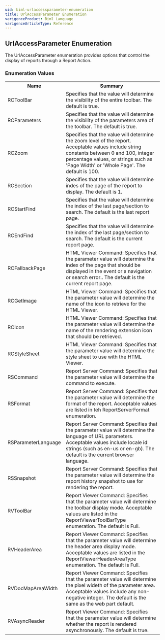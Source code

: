 ```yaml
---
uid: biml-urlaccessparameter-enumeration
title: UrlAccessParameter Enumeration
varigenceProduct: Biml Language
varigenceArticleType: Reference
---
```


## UrlAccessParameter Enumeration<div class="LanguageSummary"><div class ="SummaryItem">The UrlAccessParameter enumeration provides options that control the display of reports through a Report Action.</div></div><div class="EnumValueGroup">### Enumeration Values<table id="EnumValue" class="MemberList"><tbody><tr><th class="MemberNameColumnHeader">Name</th><th class="MemberSummaryColumnHeader">Summary</th></tr><tr class="cd0"><td class="MemberName">RCToolBar</td><td class="MemberSummary"><div class ="SummaryItem">Specifies that the value will determine the visibility of the entire toolbar.  The default is true.</div></td></tr><tr class="cd1"><td class="MemberName">RCParameters</td><td class="MemberSummary"><div class ="SummaryItem">Specifies that the value will determine the visibility of the parameters area of the toolbar.  The default is true.</div></td></tr><tr class="cd0"><td class="MemberName">RCZoom</td><td class="MemberSummary"><div class ="SummaryItem">Specifies that the value will determine the zoom level of the report.  Acceptable values include string constants between 0 and 100, integer percentage values, or strings such as 'Page Width' or 'Whole Page'.  The default is 100.</div></td></tr><tr class="cd1"><td class="MemberName">RCSection</td><td class="MemberSummary"><div class ="SummaryItem">Specifies that the value will determine indes of the page of the report to display.  The default is 1.</div></td></tr><tr class="cd0"><td class="MemberName">RCStartFind</td><td class="MemberSummary"><div class ="SummaryItem">Specifies that the value will determine the index of the last page/section to search.  The default is the last report page.</div></td></tr><tr class="cd1"><td class="MemberName">RCEndFind</td><td class="MemberSummary"><div class ="SummaryItem">Specifies that the value will determine the index of the last page/section to search.  The default is the current report page.</div></td></tr><tr class="cd0"><td class="MemberName">RCFallbackPage</td><td class="MemberSummary"><div class ="SummaryItem">HTML Viewer Command: Specifies that the parameter value will determine the index of the page that should be displayed in the event or a navigation or search error..  The default is the current report page.</div></td></tr><tr class="cd1"><td class="MemberName">RCGetImage</td><td class="MemberSummary"><div class ="SummaryItem">HTML Viewer Command: Specifies that the parameter value will determine the name of the icon to retrieve for the HTML Viewer.</div></td></tr><tr class="cd0"><td class="MemberName">RCIcon</td><td class="MemberSummary"><div class ="SummaryItem">HTML Viewer Command: Specifies that the parameter value will determine the name of the rendering extension icon that should be retrieved.</div></td></tr><tr class="cd1"><td class="MemberName">RCStyleSheet</td><td class="MemberSummary"><div class ="SummaryItem">HTML Viewer Command: Specifies that the parameter value will determine the style sheet to use with the HTML Viewer.</div></td></tr><tr class="cd0"><td class="MemberName">RSCommand</td><td class="MemberSummary"><div class ="SummaryItem">Report Server Command: Specifies that the parameter value will determine the command to execute.</div></td></tr><tr class="cd1"><td class="MemberName">RSFormat</td><td class="MemberSummary"><div class ="SummaryItem">Report Server Command: Specifies that the parameter value will determine the format of the report.  Acceptable values are listed in teh ReportServerFormat enumeration.</div></td></tr><tr class="cd0"><td class="MemberName">RSParameterLanguage</td><td class="MemberSummary"><div class ="SummaryItem">Report Server Command: Specifies that the parameter value will determine the language of URL parameters.  Acceptable values include locale id strings (such as en-us or en-gb).  The default is the current browser language.</div></td></tr><tr class="cd1"><td class="MemberName">RSSnapshot</td><td class="MemberSummary"><div class ="SummaryItem">Report Server Command: Specifies that the parameter value will determine the report history snapshot to use for rendering the report.</div></td></tr><tr class="cd0"><td class="MemberName">RVToolBar</td><td class="MemberSummary"><div class ="SummaryItem">Report Viewer Command: Specifies that the parameter value will determine the toolbar display mode.  Acceptable values are listed in the ReportViewerToolBarType enumeration.  The default is Full.</div></td></tr><tr class="cd1"><td class="MemberName">RVHeaderArea</td><td class="MemberSummary"><div class ="SummaryItem">Report Viewer Command: Specifies that the parameter value will determine the header area display mode.  Acceptable values are listed in the ReportViewerHeaderAreaType enumeration.  The default is Full.</div></td></tr><tr class="cd0"><td class="MemberName">RVDocMapAreaWidth</td><td class="MemberSummary"><div class ="SummaryItem">Report Viewer Command: Specifies that the parameter value will determine the pixel wideth of the parameter area.  Acceptable values include any non-negative integer.  The default is the same as the web part default.</div></td></tr><tr class="cd1"><td class="MemberName">RVAsyncReader</td><td class="MemberSummary"><div class ="SummaryItem">Report Viewer Command: Specifies that the parameter value will determine whether the report is rendered asynchronously.  The default is true.</div></td></tr></tbody></table></div>